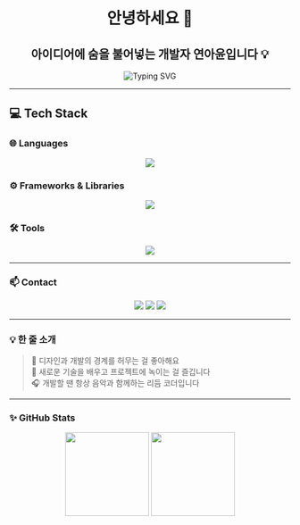 <h1 align="center">안녕하세요 👋</h1>
<h2 align="center">아이디어에 숨을 불어넣는 개발자 연아윤입니다 💡</h2>

<p align="center">
  <img src="https://readme-typing-svg.herokuapp.com?font=Pretendard&color=FEC260&size=24&center=true&vCenter=true&width=600&height=35&lines=Creative+Frontend+Developer;Bringing+Ideas+to+Life+with+Code" alt="Typing SVG" />
</p>

---

## 💻 Tech Stack

### 🌐 Languages  
<div align="center">
  <a href="https://skillicons.dev">
    <img src="https://skillicons.dev/icons?i=html,css,js,ts" />
  </a>
</div>

### ⚙️ Frameworks & Libraries  
<div align="center">
  <a href="https://skillicons.dev">
    <img src="https://skillicons.dev/icons?i=nextjs,spring" />
  </a>
</div>

### 🛠 Tools  
<div align="center">
  <a href="https://skillicons.dev">
    <img src="https://skillicons.dev/icons?i=idea,vscode,github,figma,discord" />
  </a>
</div>

---

### 📫 Contact
<p align="center">
  <a href="mailto:your.email@example.com"><img src="https://img.shields.io/badge/Email-D14836?style=flat-square&logo=gmail&logoColor=white"/></a>
  <a href="https://your-blog-url"><img src="https://img.shields.io/badge/Blog-000000?style=flat-square&logo=velog&logoColor=white"/></a>
  <a href="https://www.linkedin.com/in/your-id"><img src="https://img.shields.io/badge/LinkedIn-0077B5?style=flat-square&logo=linkedin&logoColor=white"/></a>
</p>

---

### 💡 한 줄 소개
> 🎨 디자인과 개발의 경계를 허무는 걸 좋아해요  
> 🧩 새로운 기술을 배우고 프로젝트에 녹이는 걸 즐깁니다  
> 🎧 개발할 땐 항상 음악과 함께하는 리듬 코더입니다

---

### ✨ GitHub Stats

<p align="center">
  <img src="https://github-readme-stats.vercel.app/api?username=your-github-id&show_icons=true&theme=tokyonight" height="150"/>
  <img src="https://github-readme-stats.vercel.app/api/top-langs/?username=your-github-id&layout=compact&theme=tokyonight" height="150"/>
</p>
